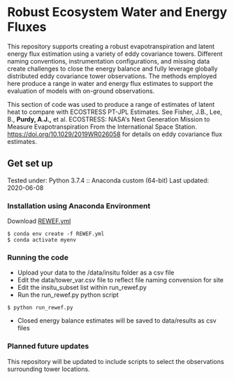 # Robust Ecosystem Water and Energy Fluxes
This repository supports creating a robust evapotranspiration and latent energy flux estimation using a variety of eddy covariance towers. Different naming conventions, instrumentation configurations, and missing data create challenges to close the energy balance and fully leverage globally distributed eddy covariance tower observations. The methods employed here produce a range in water and energy flux estimates to support the evaluation of models with on-ground observations.

This section of code was used to produce a range of estimates of latent heat to compare with ECOSTRESS PT-JPL Estimates.  See Fisher, J.B., Lee, B., <b>Purdy, A.J.,</b> et al. ECOSTRESS: NASA's Next Generation Mission to Measure Evapotranspiration From the International Space Station. https://doi.org/10.1029/2019WR026058
for details on eddy covariance flux estimates. 

## Get set up

Tested under: Python 3.7.4 :: Anaconda custom (64-bit)
Last updated: 2020-06-08

### Installation using Anaconda Environment
Download [REWEF.yml](https://github.com/sciencebyAJ/Robust-Ecosystem-Water-and-Energy-Fluxes/blob/master/REWEF.yml)
```
$ conda env create -f REWEF.yml
$ conda activate myenv
```

### Running the code
* Upload your data to the /data/insitu folder as a csv file
* Edit the data/tower_var.csv file to reflect file naming convension for site
* Edit the insitu_subset list within run_rewef.py
* Run the run_rewef.py python script
```
$ python run_rewef.py
```
* Closed energy balance estimates will be saved to data/results as csv files

### Planned future updates

This repository will be updated to include scripts to select the observations surrounding tower locations.
